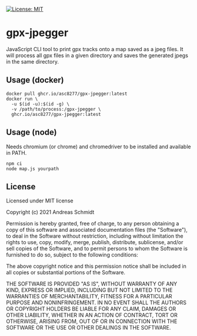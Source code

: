[![License: MIT](https://img.shields.io/badge/License-MIT-yellow.svg)](https://opensource.org/licenses/MIT) 

# gpx-jpegger
JavaScript CLI tool to print gpx tracks onto a map saved as a jpeg files.
It will process all gpx files in a given directory and saves the generated jpegs in the same directory.

## Usage (docker)

```
docker pull ghcr.io/asc8277/gpx-jpegger:latest
docker run \
  -u $(id -u):$(id -g) \
  -v /path/to/process:/gpx-jpegger \
  ghcr.io/asc8277/gpx-jpegger:latest
```

## Usage (node)

Needs chromium (or chrome) and chromedriver to be installed and available in PATH.

```
npm ci
node map.js yourpath
```

## License

Licensed under MIT license

Copyright (c) 2021 Andreas Schmidt

Permission is hereby granted, free of charge, to any person obtaining
a copy of this software and associated documentation files (the
"Software"), to deal in the Software without restriction, including
without limitation the rights to use, copy, modify, merge, publish,
distribute, sublicense, and/or sell copies of the Software, and to
permit persons to whom the Software is furnished to do so, subject to
the following conditions:

The above copyright notice and this permission notice shall be
included in all copies or substantial portions of the Software.

THE SOFTWARE IS PROVIDED "AS IS", WITHOUT WARRANTY OF ANY KIND,
EXPRESS OR IMPLIED, INCLUDING BUT NOT LIMITED TO THE WARRANTIES OF
MERCHANTABILITY, FITNESS FOR A PARTICULAR PURPOSE AND
NONINFRINGEMENT. IN NO EVENT SHALL THE AUTHORS OR COPYRIGHT HOLDERS BE
LIABLE FOR ANY CLAIM, DAMAGES OR OTHER LIABILITY, WHETHER IN AN ACTION
OF CONTRACT, TORT OR OTHERWISE, ARISING FROM, OUT OF OR IN CONNECTION
WITH THE SOFTWARE OR THE USE OR OTHER DEALINGS IN THE SOFTWARE.
